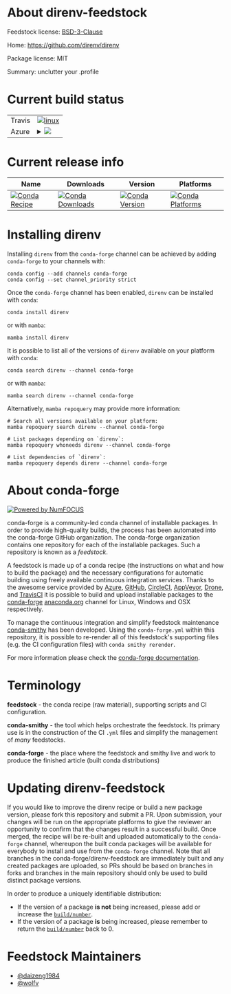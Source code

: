 About direnv-feedstock
======================

Feedstock license: [BSD-3-Clause](https://github.com/conda-forge/direnv-feedstock/blob/main/LICENSE.txt)

Home: https://github.com/direnv/direnv

Package license: MIT

Summary: unclutter your .profile

Current build status
====================


<table><tr>
    <td>Travis</td>
    <td>
      <a href="https://app.travis-ci.com/conda-forge/direnv-feedstock">
        <img alt="linux" src="https://img.shields.io/travis/com/conda-forge/direnv-feedstock/main.svg?label=Linux">
      </a>
    </td>
  </tr>
    
  <tr>
    <td>Azure</td>
    <td>
      <details>
        <summary>
          <a href="https://dev.azure.com/conda-forge/feedstock-builds/_build/latest?definitionId=12477&branchName=main">
            <img src="https://dev.azure.com/conda-forge/feedstock-builds/_apis/build/status/direnv-feedstock?branchName=main">
          </a>
        </summary>
        <table>
          <thead><tr><th>Variant</th><th>Status</th></tr></thead>
          <tbody><tr>
              <td>linux_64</td>
              <td>
                <a href="https://dev.azure.com/conda-forge/feedstock-builds/_build/latest?definitionId=12477&branchName=main">
                  <img src="https://dev.azure.com/conda-forge/feedstock-builds/_apis/build/status/direnv-feedstock?branchName=main&jobName=linux&configuration=linux%20linux_64_" alt="variant">
                </a>
              </td>
            </tr><tr>
              <td>linux_aarch64</td>
              <td>
                <a href="https://dev.azure.com/conda-forge/feedstock-builds/_build/latest?definitionId=12477&branchName=main">
                  <img src="https://dev.azure.com/conda-forge/feedstock-builds/_apis/build/status/direnv-feedstock?branchName=main&jobName=linux&configuration=linux%20linux_aarch64_" alt="variant">
                </a>
              </td>
            </tr><tr>
              <td>linux_ppc64le</td>
              <td>
                <a href="https://dev.azure.com/conda-forge/feedstock-builds/_build/latest?definitionId=12477&branchName=main">
                  <img src="https://dev.azure.com/conda-forge/feedstock-builds/_apis/build/status/direnv-feedstock?branchName=main&jobName=linux&configuration=linux%20linux_ppc64le_" alt="variant">
                </a>
              </td>
            </tr><tr>
              <td>osx_64</td>
              <td>
                <a href="https://dev.azure.com/conda-forge/feedstock-builds/_build/latest?definitionId=12477&branchName=main">
                  <img src="https://dev.azure.com/conda-forge/feedstock-builds/_apis/build/status/direnv-feedstock?branchName=main&jobName=osx&configuration=osx%20osx_64_" alt="variant">
                </a>
              </td>
            </tr><tr>
              <td>osx_arm64</td>
              <td>
                <a href="https://dev.azure.com/conda-forge/feedstock-builds/_build/latest?definitionId=12477&branchName=main">
                  <img src="https://dev.azure.com/conda-forge/feedstock-builds/_apis/build/status/direnv-feedstock?branchName=main&jobName=osx&configuration=osx%20osx_arm64_" alt="variant">
                </a>
              </td>
            </tr><tr>
              <td>win_64</td>
              <td>
                <a href="https://dev.azure.com/conda-forge/feedstock-builds/_build/latest?definitionId=12477&branchName=main">
                  <img src="https://dev.azure.com/conda-forge/feedstock-builds/_apis/build/status/direnv-feedstock?branchName=main&jobName=win&configuration=win%20win_64_" alt="variant">
                </a>
              </td>
            </tr>
          </tbody>
        </table>
      </details>
    </td>
  </tr>
</table>

Current release info
====================

| Name | Downloads | Version | Platforms |
| --- | --- | --- | --- |
| [![Conda Recipe](https://img.shields.io/badge/recipe-direnv-green.svg)](https://anaconda.org/conda-forge/direnv) | [![Conda Downloads](https://img.shields.io/conda/dn/conda-forge/direnv.svg)](https://anaconda.org/conda-forge/direnv) | [![Conda Version](https://img.shields.io/conda/vn/conda-forge/direnv.svg)](https://anaconda.org/conda-forge/direnv) | [![Conda Platforms](https://img.shields.io/conda/pn/conda-forge/direnv.svg)](https://anaconda.org/conda-forge/direnv) |

Installing direnv
=================

Installing `direnv` from the `conda-forge` channel can be achieved by adding `conda-forge` to your channels with:

```
conda config --add channels conda-forge
conda config --set channel_priority strict
```

Once the `conda-forge` channel has been enabled, `direnv` can be installed with `conda`:

```
conda install direnv
```

or with `mamba`:

```
mamba install direnv
```

It is possible to list all of the versions of `direnv` available on your platform with `conda`:

```
conda search direnv --channel conda-forge
```

or with `mamba`:

```
mamba search direnv --channel conda-forge
```

Alternatively, `mamba repoquery` may provide more information:

```
# Search all versions available on your platform:
mamba repoquery search direnv --channel conda-forge

# List packages depending on `direnv`:
mamba repoquery whoneeds direnv --channel conda-forge

# List dependencies of `direnv`:
mamba repoquery depends direnv --channel conda-forge
```


About conda-forge
=================

[![Powered by
NumFOCUS](https://img.shields.io/badge/powered%20by-NumFOCUS-orange.svg?style=flat&colorA=E1523D&colorB=007D8A)](https://numfocus.org)

conda-forge is a community-led conda channel of installable packages.
In order to provide high-quality builds, the process has been automated into the
conda-forge GitHub organization. The conda-forge organization contains one repository
for each of the installable packages. Such a repository is known as a *feedstock*.

A feedstock is made up of a conda recipe (the instructions on what and how to build
the package) and the necessary configurations for automatic building using freely
available continuous integration services. Thanks to the awesome service provided by
[Azure](https://azure.microsoft.com/en-us/services/devops/), [GitHub](https://github.com/),
[CircleCI](https://circleci.com/), [AppVeyor](https://www.appveyor.com/),
[Drone](https://cloud.drone.io/welcome), and [TravisCI](https://travis-ci.com/)
it is possible to build and upload installable packages to the
[conda-forge](https://anaconda.org/conda-forge) [anaconda.org](https://anaconda.org/)
channel for Linux, Windows and OSX respectively.

To manage the continuous integration and simplify feedstock maintenance
[conda-smithy](https://github.com/conda-forge/conda-smithy) has been developed.
Using the ``conda-forge.yml`` within this repository, it is possible to re-render all of
this feedstock's supporting files (e.g. the CI configuration files) with ``conda smithy rerender``.

For more information please check the [conda-forge documentation](https://conda-forge.org/docs/).

Terminology
===========

**feedstock** - the conda recipe (raw material), supporting scripts and CI configuration.

**conda-smithy** - the tool which helps orchestrate the feedstock.
                   Its primary use is in the construction of the CI ``.yml`` files
                   and simplify the management of *many* feedstocks.

**conda-forge** - the place where the feedstock and smithy live and work to
                  produce the finished article (built conda distributions)


Updating direnv-feedstock
=========================

If you would like to improve the direnv recipe or build a new
package version, please fork this repository and submit a PR. Upon submission,
your changes will be run on the appropriate platforms to give the reviewer an
opportunity to confirm that the changes result in a successful build. Once
merged, the recipe will be re-built and uploaded automatically to the
`conda-forge` channel, whereupon the built conda packages will be available for
everybody to install and use from the `conda-forge` channel.
Note that all branches in the conda-forge/direnv-feedstock are
immediately built and any created packages are uploaded, so PRs should be based
on branches in forks and branches in the main repository should only be used to
build distinct package versions.

In order to produce a uniquely identifiable distribution:
 * If the version of a package **is not** being increased, please add or increase
   the [``build/number``](https://docs.conda.io/projects/conda-build/en/latest/resources/define-metadata.html#build-number-and-string).
 * If the version of a package **is** being increased, please remember to return
   the [``build/number``](https://docs.conda.io/projects/conda-build/en/latest/resources/define-metadata.html#build-number-and-string)
   back to 0.

Feedstock Maintainers
=====================

* [@daizeng1984](https://github.com/daizeng1984/)
* [@wolfv](https://github.com/wolfv/)

